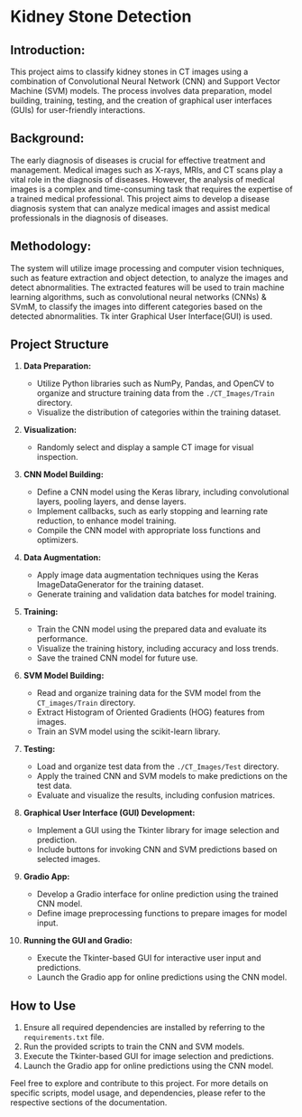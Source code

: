 # Kidney Stone Detection

## Introduction:
  This project aims to classify kidney stones in CT images using a combination of Convolutional Neural Network (CNN) and Support Vector Machine (SVM) models. The process involves data preparation, model building, training, testing, and the creation of graphical user interfaces (GUIs) for user-friendly interactions.

## Background: 
  The early diagnosis of diseases is crucial for effective treatment and management. Medical images such as X-rays, MRIs, and CT scans play a vital role in the diagnosis of diseases. However, the analysis of medical images is a complex and time-consuming task that requires the expertise of a trained medical professional. This project aims to develop a disease diagnosis system that can analyze medical images and assist medical professionals in the diagnosis of diseases.

## Methodology: 
  The system will utilize image processing and computer vision techniques, such as feature extraction and object detection, to analyze the images and detect abnormalities. The extracted features will be used to train machine learning algorithms, such as convolutional neural networks (CNNs) & SVmM, to classify the images into different categories based on the detected abnormalities. Tk inter Graphical User Interface(GUI) is used.

## Project Structure

1. **Data Preparation:**
    - Utilize Python libraries such as NumPy, Pandas, and OpenCV to organize and structure training data from the `./CT_Images/Train` directory.
    - Visualize the distribution of categories within the training dataset.

2. **Visualization:**
    - Randomly select and display a sample CT image for visual inspection.

3. **CNN Model Building:**
    - Define a CNN model using the Keras library, including convolutional layers, pooling layers, and dense layers.
    - Implement callbacks, such as early stopping and learning rate reduction, to enhance model training.
    - Compile the CNN model with appropriate loss functions and optimizers.

4. **Data Augmentation:**
    - Apply image data augmentation techniques using the Keras ImageDataGenerator for the training dataset.
    - Generate training and validation data batches for model training.

5. **Training:**
    - Train the CNN model using the prepared data and evaluate its performance.
    - Visualize the training history, including accuracy and loss trends.
    - Save the trained CNN model for future use.

6. **SVM Model Building:**
    - Read and organize training data for the SVM model from the `CT_images/Train` directory.
    - Extract Histogram of Oriented Gradients (HOG) features from images.
    - Train an SVM model using the scikit-learn library.

7. **Testing:**
    - Load and organize test data from the `./CT_Images/Test` directory.
    - Apply the trained CNN and SVM models to make predictions on the test data.
    - Evaluate and visualize the results, including confusion matrices.

8. **Graphical User Interface (GUI) Development:**
    - Implement a GUI using the Tkinter library for image selection and prediction.
    - Include buttons for invoking CNN and SVM predictions based on selected images.  

9. **Gradio App:**
    - Develop a Gradio interface for online prediction using the trained CNN model.
    - Define image preprocessing functions to prepare images for model input.

10. **Running the GUI and Gradio:**
    - Execute the Tkinter-based GUI for interactive user input and predictions.
    - Launch the Gradio app for online predictions using the CNN model.

## How to Use

1. Ensure all required dependencies are installed by referring to the `requirements.txt` file.
2. Run the provided scripts to train the CNN and SVM models.
3. Execute the Tkinter-based GUI for image selection and predictions.
4. Launch the Gradio app for online predictions using the CNN model.

Feel free to explore and contribute to this project. For more details on specific scripts, model usage, and dependencies, please refer to the respective sections of the documentation.
